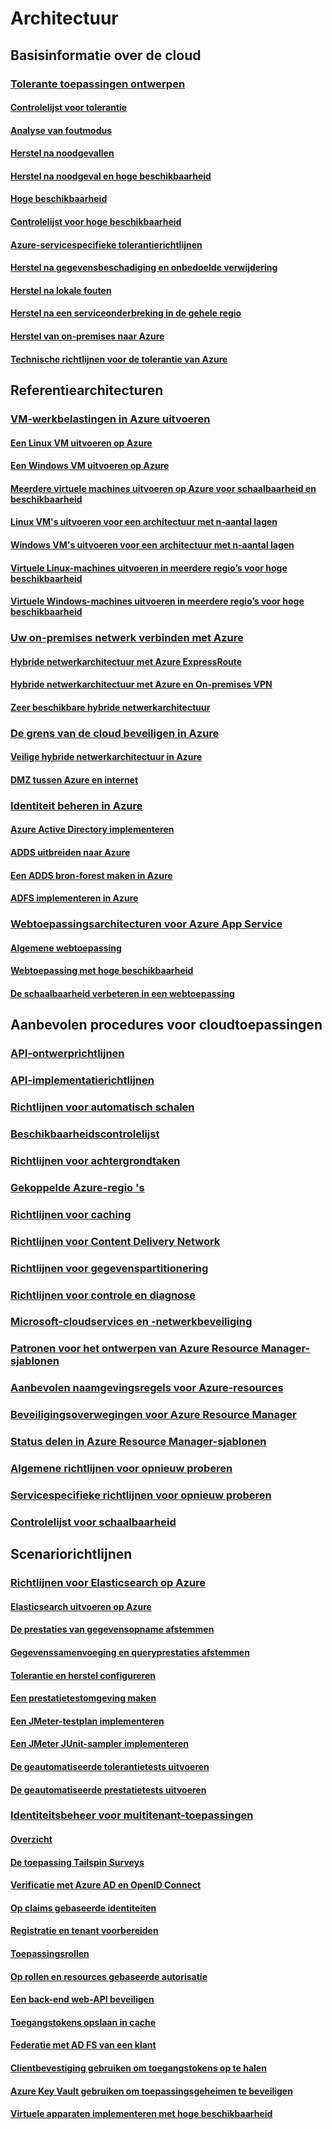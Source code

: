 # Architectuur

## Basisinformatie over de cloud

### [Tolerante toepassingen ontwerpen](guidance-resiliency-overview.md)
#### [Controlelijst voor tolerantie](guidance-resiliency-checklist.md)
#### [Analyse van foutmodus](guidance-resiliency-failure-mode-analysis.md)
#### [Herstel na noodgevallen](..\resiliency\resiliency-disaster-recovery-azure-applications.md)
#### [Herstel na noodgeval en hoge beschikbaarheid](..\resiliency\resiliency-disaster-recovery-high-availability-azure-applications.md)
#### [Hoge beschikbaarheid](..\resiliency\resiliency-high-availability-azure-applications.md)
#### [Controlelijst voor hoge beschikbaarheid](..\resiliency\resiliency-high-availability-checklist.md)
#### [Azure-servicespecifieke tolerantierichtlijnen](..\resiliency\resiliency-service-guidance-index.md)
#### [Herstel na gegevensbeschadiging en onbedoelde verwijdering](..\resiliency\resiliency-technical-guidance-recovery-data-corruption.md)
#### [Herstel na lokale fouten](..\resiliency\resiliency-technical-guidance-recovery-local-failures.md)
#### [Herstel na een serviceonderbreking in de gehele regio](..\resiliency\resiliency-technical-guidance-recovery-loss-azure-region.md)
#### [Herstel van on-premises naar Azure](..\resiliency\resiliency-technical-guidance-recovery-on-premises-azure.md)
#### [Technische richtlijnen voor de tolerantie van Azure](..\resiliency\resiliency-technical-guidance.md)


## Referentiearchitecturen

### [VM-werkbelastingen in Azure uitvoeren](guidance-ra-compute.md)
#### [Een Linux VM uitvoeren op Azure](guidance-compute-single-vm-linux.md)
#### [Een Windows VM uitvoeren op Azure](guidance-compute-single-vm.md)
#### [Meerdere virtuele machines uitvoeren op Azure voor schaalbaarheid en beschikbaarheid](guidance-compute-multi-vm.md)
#### [Linux VM's uitvoeren voor een architectuur met n-aantal lagen](guidance-compute-n-tier-vm-linux.md)
#### [Windows VM's uitvoeren voor een architectuur met n-aantal lagen](guidance-compute-n-tier-vm.md)
#### [Virtuele Linux-machines uitvoeren in meerdere regio’s voor hoge beschikbaarheid](guidance-compute-multiple-datacenters-linux.md)
#### [Virtuele Windows-machines uitvoeren in meerdere regio’s voor hoge beschikbaarheid](guidance-compute-multiple-datacenters.md)

### [Uw on-premises netwerk verbinden met Azure](guidance-ra-hybrid-networking.md)
#### [Hybride netwerkarchitectuur met Azure ExpressRoute](guidance-hybrid-network-expressroute.md)
#### [Hybride netwerkarchitectuur met Azure en On-premises VPN](guidance-hybrid-network-vpn.md)
#### [Zeer beschikbare hybride netwerkarchitectuur](guidance-hybrid-network-expressroute-vpn-failover.md)

### [De grens van de cloud beveiligen in Azure](guidance-ra-network-security.md)
#### [Veilige hybride netwerkarchitectuur in Azure](guidance-iaas-ra-secure-vnet-hybrid.md)
#### [DMZ tussen Azure en internet](guidance-iaas-ra-secure-vnet-dmz.md)

### [Identiteit beheren in Azure](guidance-ra-identity.md)
#### [Azure Active Directory implementeren](guidance-identity-aad.md)
#### [ADDS uitbreiden naar Azure](guidance-identity-adds-extend-domain.md)
#### [Een ADDS bron-forest maken in Azure](guidance-identity-adds-resource-forest.md)
#### [ADFS implementeren in Azure](guidance-identity-adfs.md)

### [Webtoepassingsarchitecturen voor Azure App Service](guidance-ra-app-service.md)
#### [Algemene webtoepassing](guidance-web-apps-basic.md)
#### [Webtoepassing met hoge beschikbaarheid](guidance-web-apps-multi-region.md)
#### [De schaalbaarheid verbeteren in een webtoepassing](guidance-web-apps-scalability.md)


## Aanbevolen procedures voor cloudtoepassingen

### [API-ontwerprichtlijnen](..\best-practices-api-design.md)
### [API-implementatierichtlijnen](..\best-practices-api-implementation.md)
### [Richtlijnen voor automatisch schalen](..\best-practices-auto-scaling.md)
### [Beschikbaarheidscontrolelijst](..\best-practices-availability-checklist.md)
### [Richtlijnen voor achtergrondtaken](..\best-practices-background-jobs.md)
### [Gekoppelde Azure-regio 's](..\best-practices-availability-paired-regions.md)
### [Richtlijnen voor caching](..\best-practices-caching.md)
### [Richtlijnen voor Content Delivery Network](..\best-practices-cdn.md)
### [Richtlijnen voor gegevenspartitionering](..\best-practices-data-partitioning.md)
### [Richtlijnen voor controle en diagnose](..\best-practices-monitoring.md)
### [Microsoft-cloudservices en -netwerkbeveiliging](..\best-practices-network-security.md)
### [Patronen voor het ontwerpen van Azure Resource Manager-sjablonen](..\best-practices-resource-manager-design-templates.md)
### [Aanbevolen naamgevingsregels voor Azure-resources](guidance-naming-conventions.md)
### [Beveiligingsoverwegingen voor Azure Resource Manager](..\best-practices-resource-manager-security.md)
### [Status delen in Azure Resource Manager-sjablonen](..\best-practices-resource-manager-state.md)
### [Algemene richtlijnen voor opnieuw proberen](..\best-practices-retry-general.md)
### [Servicespecifieke richtlijnen voor opnieuw proberen](..\best-practices-retry-service-specific.md)
### [Controlelijst voor schaalbaarheid](..\best-practices-scalability-checklist.md)


## Scenariorichtlijnen

### [Richtlijnen voor Elasticsearch op Azure](guidance-elasticsearch.md)
#### [Elasticsearch uitvoeren op Azure](guidance-elasticsearch-running-on-azure.md)
#### [De prestaties van gegevensopname afstemmen](guidance-elasticsearch-tuning-data-ingestion-performance.md)
#### [Gegevenssamenvoeging en queryprestaties afstemmen](guidance-elasticsearch-tuning-data-aggregation-and-query-performance.md)
#### [Tolerantie en herstel configureren](guidance-elasticsearch-configuring-resilience-and-recovery.md)
#### [Een prestatietestomgeving maken](guidance-elasticsearch-creating-performance-testing-environment.md)
#### [Een JMeter-testplan implementeren](guidance-elasticsearch-implementing-jmeter-test-plan.md)
#### [Een JMeter JUnit-sampler implementeren](guidance-elasticsearch-deploying-jmeter-junit-sampler.md)
#### [De geautomatiseerde tolerantietests uitvoeren](guidance-elasticsearch-running-automated-resilience-tests.md)
#### [De geautomatiseerde prestatietests uitvoeren](guidance-elasticsearch-running-automated-performance-tests.md)

### [Identiteitsbeheer voor multitenant-toepassingen](guidance-multitenant-identity.md)
#### [Overzicht](guidance-multitenant-identity-intro.md)
#### [De toepassing Tailspin Surveys](guidance-multitenant-identity-tailspin.md)
#### [Verificatie met Azure AD en OpenID Connect](guidance-multitenant-identity-authenticate.md)
#### [Op claims gebaseerde identiteiten](guidance-multitenant-identity-claims.md)
#### [Registratie en tenant voorbereiden](guidance-multitenant-identity-signup.md)
#### [Toepassingsrollen](guidance-multitenant-identity-app-roles.md)
#### [Op rollen en resources gebaseerde autorisatie](guidance-multitenant-identity-authorize.md)
#### [Een back-end web-API beveiligen](guidance-multitenant-identity-web-api.md)
#### [Toegangstokens opslaan in cache](guidance-multitenant-identity-token-cache.md)
#### [Federatie met AD FS van een klant](guidance-multitenant-identity-adfs.md)
#### [Clientbevestiging gebruiken om toegangstokens op te halen](guidance-multitenant-identity-client-assertion.md)
#### [Azure Key Vault gebruiken om toepassingsgeheimen te beveiligen](guidance-multitenant-identity-keyvault.md)
#### [Virtuele apparaten implementeren met hoge beschikbaarheid](guidance-nva-ha.md)


<!--HONumber=Nov16_HO4-->


